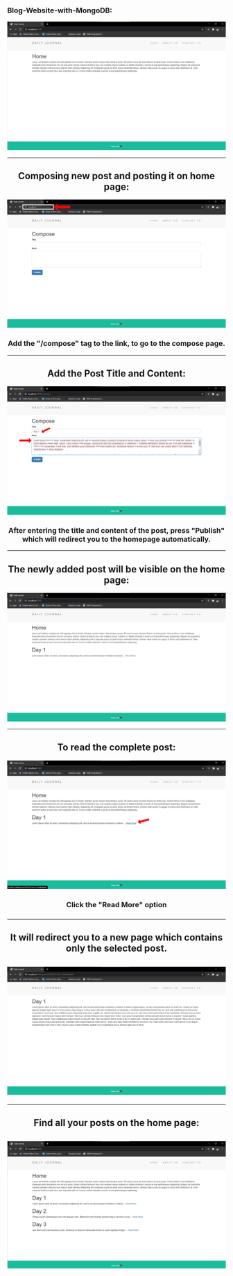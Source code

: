 ### Blog-Website-with-MongoDB:

<div align = "center">
  <img src="/Images/BlogPost1.png" />
</div>

---

<div align = "center">
  <h2>Composing new post and posting it on home page:</h2>
  <img src="/Images/BlogPost2.jpg" />
  <h3>Add the "/compose" tag to the link, to go to the compose page.</h3>
</div>

---

<div align = "center">
  <h2>Add the Post Title and Content:</h2>
  <img src="/Images/BlogPost3.jpg" />
  <h3>After entering the title and content of the post, press "Publish" which will redirect you to the homepage automatically.</h3>
</div>

---

<div align = "center">
  <h2>The newly added post will be visible on the home page:</h2>
  <img src="/Images/BlogPost4.png" />
</div>

---

<div align = "center">
  <h2>To read the complete post:</h2>
  <img src="/Images/BlogPost5.jpg" />
  <h3>Click the "Read More" option <h3>
</div>

---

<div align = "center">
  <h2>It will redirect you to a new page which contains only the selected post.<h2>
  <img src="/Images/BlogPost6.png" />
</div>

---

<div align = "center">
  <h2>Find all your posts on the home page:<h2>
  <img src="/Images/BlogPost7.png" />
</div>



